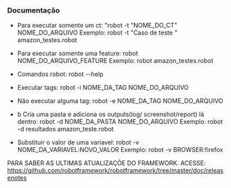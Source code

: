 ### Documentação

- Para executar somente um ct: "robot -t "NOME_DO_CT" NOME_DO_ARQUIVO
Exemplo: robot -t "Caso de teste " amazon_testes.robot

- Para executar somente uma feature: robot NOME_DO_ARQUIVO_FEATURE
Exemplo: robot amazon_testes.robot

- Comandos robot: robot --help

- Executar tags: robot -i NOME_DA_TAG NOME_DO_ARQUIVO

- Não executar alguma tag: robot -e NOME_DA_TAG NOME_DO_ARQUIVO

- b Cria uma pasta e adiciona os outputs(log/ screenshot/report) lá dentro: robot -d NOME_DA_PASTA NOME_DO_ARQUIVO
Exemplo: robot -d resultados amazon_teste.robot

- Substituir o valor de uma variavel: robot -v NOME_DA_VARIAVEL:NOVO_VALOR
Exemplo: robot -v BROWSER:firefox

 
PARA SABER AS ULTIMAS ATUALIZAÇÕE DO FRAMEWORK. ACESSE: https://github.com/robotframework/robotframework/tree/master/doc/releasenotes